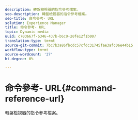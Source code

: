 ```yaml
---
description: 轉盤檢視器的指令參考檔案。
seo-description: 轉盤檢視器的指令參考檔案。
seo-title: 命令參考- URL
solution: Experience Manager
title: 命令參考- URL
topic: Dynamic media
uuid: c703667f-6346-437b-b6c0-20fe12f1b007
translation-type: tm+mt
source-git-commit: 7bc7b3a86fbcdc57cfdc31745fae3afc06e44b15
workflow-type: tm+mt
source-wordcount: '27'
ht-degree: 0%

---
```



# 命令參考- URL{#command-reference-url}

轉盤檢視器的指令參考檔案。

